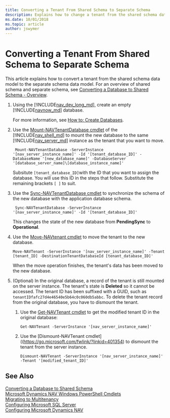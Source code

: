 ```yaml
---
title: Converting a Tenant From Shared Schema to Separate Schema
description: Explains how to change a tenant from the shared schema data model to the separate schema data model.
ms.date: 10/01/2018
ms.topic: article
author: jswymer
---
```

# Converting a Tenant From Shared Schema to Separate Schema
This article explains how to convert a tenant from the shared schema data model to the separate schema data model. For an overview of shared schema and separate schema, see [Converting a Database to Shared Schema - Overview](convert-database-to-shared-schema.md#SchemaOverview).

1. Using the [!INCLUDE[nav_dev_long_md](includes/nav_dev_long_md.md)], create an empty [!INCLUDE[navnow_md](includes/navnow_md.md)] database.

    For more information, see [How to: Create Databases](How-to--Create-Databases.md).

2. Use the [Mount-NAVTenantDatabase cmdlet](https://go.microsoft.com/fwlink/?linkid=838753) of the [!INCLUDE[nav_shell_md](includes/nav_shell_md.md)] to mount the new database to the same [!INCLUDE[nav_server_md](includes/nav_server_md.md)] instance as the tenant that you want to move.

    ```
     Mount-NAVTenantDatabase -ServerInstance '[nav_server_instance_name]' -Id '[tenant_database_ID]' -DatabaseName '[new_database_name]' -DatabaseServer '[database_server_name]\[database_instance_name]'
    ```
    Subsitute `[tenant_database_ID]`with the ID that you want to assign the database. You will use this ID in the steps that follow. Substitute the remaining brackets `[ ]` to suit. 

3. Use the [Sync-NAVTenantDatabase cmdlet](https://go.microsoft.com/fwlink/?linkid=839293) to synchronize the schema of the new database with the application database schema.

    ```
     Sync-NAVTenantDatabase -ServerInstance '[nav_server_instance_name]' -Id '[tenant_database_ID]'
    ```
    This changes the state of the new database from **PendingSync** to **Operational**.

4. Use the [Move-NAVtenant cmdlet](https://go.microsoft.com/fwlink/?linkid=845140) to move the tenant to the new database.

    ```
    Move-NAVTenant -ServerInstance '[nav_server_instance_name]' -Tenant [tenant_ID] -DestinationTenantDatabaseId [tenant_database_ID]'
    ```

    When the move operation finishes, the tenant's data has been moved to the new database.

5. (Optional) In the original database, a record of the tenant is still mounted on the server instance. The tenant's state is **Deleted** so it cannot be accessed. The tenant ID has been suffixed with a GUID, such as `tenantIDfafc27d4e46540e5b64c0c060db5abbc`. To delete the tenant record from the original database, you have to dismount the tenant.

    1.  Use the [Get-NAVTenant cmdlet](https://go.microsoft.com/fwlink/?linkid=401366) to get the modified tenant ID in the original database:

        ```
        Get-NAVTenant -ServerInstance '[nav_server_instance_name]' 
        ```
    
    2.  Use the [Dismount-NAVTenant cmdlet]((https://go.microsoft.com/fwlink/?linkid=401354) to dismount the tenant from the server instance.

        ```
        Dismount-NAVTenant -ServerInstance '[nav_server_instance_name]' -Tenant '[modified_tenant_ID]'
        ```

## See Also  
[Converting a Database to Shared Schema](convert-database-to-shared-schema.md)  
[Microsoft Dynamics NAV Windows PowerShell Cmdlets](Microsoft-Dynamics-NAV-Windows-PowerShell-Cmdlets.md)   
[Migrating to Multitenancy](Migrating-to-Multitenancy.md)  
[Configuring Microsoft SQL Server](Configuring-Microsoft-SQL-Server.md)   
[Configuring Microsoft Dynamics NAV](Configuring-Microsoft-Dynamics-NAV.md)  
